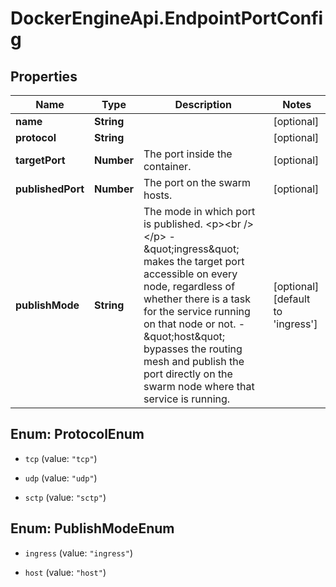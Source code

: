 # DockerEngineApi.EndpointPortConfig

## Properties

Name | Type | Description | Notes
------------ | ------------- | ------------- | -------------
**name** | **String** |  | [optional] 
**protocol** | **String** |  | [optional] 
**targetPort** | **Number** | The port inside the container. | [optional] 
**publishedPort** | **Number** | The port on the swarm hosts. | [optional] 
**publishMode** | **String** | The mode in which port is published.  &lt;p&gt;&lt;br /&gt;&lt;/p&gt;  - \&quot;ingress\&quot; makes the target port accessible on every node,   regardless of whether there is a task for the service running on   that node or not. - \&quot;host\&quot; bypasses the routing mesh and publish the port directly on   the swarm node where that service is running.  | [optional] [default to &#39;ingress&#39;]



## Enum: ProtocolEnum


* `tcp` (value: `"tcp"`)

* `udp` (value: `"udp"`)

* `sctp` (value: `"sctp"`)





## Enum: PublishModeEnum


* `ingress` (value: `"ingress"`)

* `host` (value: `"host"`)




